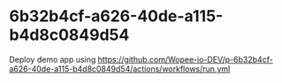 # 6b32b4cf-a626-40de-a115-b4d8c0849d54
Deploy demo app using https://github.com/Wopee-io-DEV/p-6b32b4cf-a626-40de-a115-b4d8c0849d54/actions/workflows/run.yml

